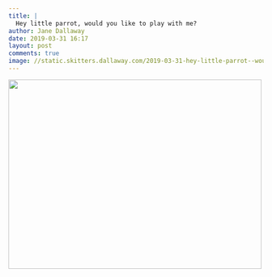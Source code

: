 ```yaml
---
title: |
  Hey little parrot, would you like to play with me?
author: Jane Dallaway
date: 2019-03-31 16:17
layout: post
comments: true
image: //static.skitters.dallaway.com/2019-03-31-hey-little-parrot--would-you-like-to-play-with-me-thumb-1-IMG-2033.JPG
---
```


<div>
        <a href="//static.skitters.dallaway.com/2019-03-31-hey-little-parrot--would-you-like-to-play-with-me-fullsize-1-IMG-2033.JPG">
          <img src="//static.skitters.dallaway.com/2019-03-31-hey-little-parrot--would-you-like-to-play-with-me-thumb-1-IMG-2033.JPG" width="500" height="375"/>
        </a>
      </div>


  
      